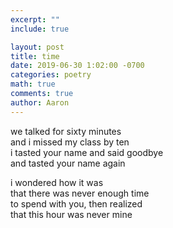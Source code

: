 ```yaml
---
excerpt: ""
include: true

layout: post
title: time 
date: 2019-06-30 1:02:00 -0700
categories: poetry
math: true
comments: true
author: Aaron
---
```



we talked for sixty minutes  
and i missed my class by ten  
i tasted your name and said goodbye  
and tasted your name again  

i wondered how it was  
that there was never enough time  
to spend with you, then realized  
that this hour was never mine
